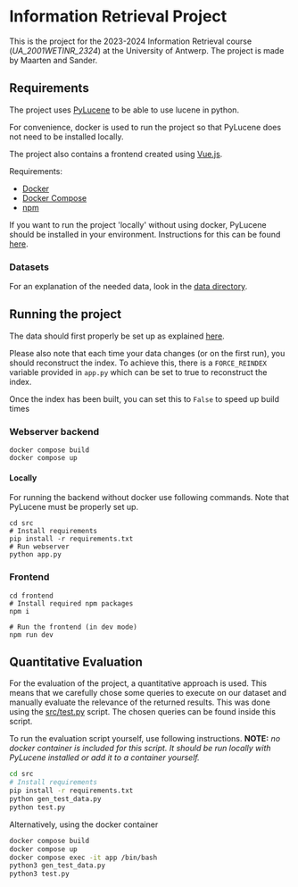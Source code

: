 # Information Retrieval Project

This is the project for the 2023-2024 Information Retrieval course (_UA_2001WETINR_2324_) at the University of Antwerp.
The project is made by Maarten and Sander.

## Requirements

The project uses [PyLucene](https://lucene.apache.org/pylucene/) to be able to use lucene in python.

For convenience, docker is used to run the project so that PyLucene does not need to be installed locally.

The project also contains a frontend created using [Vue.js](https://vuejs.org/).

Requirements:

- [Docker](https://www.docker.com/)
- [Docker Compose](https://docs.docker.com/compose/install/)
- [npm](https://www.npmjs.com/package/npm)

If you want to run the project 'locally' without using docker,
PyLucene should be installed in your environment.
Instructions for this can be found [here](https://lucene.apache.org/pylucene/install.html).

### Datasets

For an explanation of the needed data,
look in the [data directory](./data/README.md).

## Running the project

The data should first properly be set up as explained [here](./data/README.md).

Please also note that each time your data changes (or on the first run),
you should reconstruct the index. To achieve this, there is a
`FORCE_REINDEX` variable provided in `app.py` which can be set
to true to reconstruct the index.

Once the index has been built, you can set this to `False` to speed up build times

### Webserver backend

```
docker compose build
docker compose up
```

#### Locally

For running the backend without docker use following commands.
Note that PyLucene must be properly set up.

```
cd src
# Install requirements
pip install -r requirements.txt
# Run webserver
python app.py
```

### Frontend

```
cd frontend
# Install required npm packages
npm i

# Run the frontend (in dev mode)
npm run dev
```

## Quantitative Evaluation

For the evaluation of the project, a quantitative approach is used.
This means that we carefully chose some queries to execute on our dataset
and manually evaluate the relevance of the returned results.
This was done using the [src/test.py](./src/test.py) script.
The chosen queries can be found inside this script.

To run the evaluation script yourself, use following instructions.
**NOTE:** _no docker container is included for this script.
It should be run locally with PyLucene installed or add it to a container yourself._

```bash
cd src
# Install requirements
pip install -r requirements.txt
python gen_test_data.py
python test.py
```
Alternatively, using the docker container
```bash
docker compose build
docker compose up
docker compose exec -it app /bin/bash
python3 gen_test_data.py
python3 test.py
```
